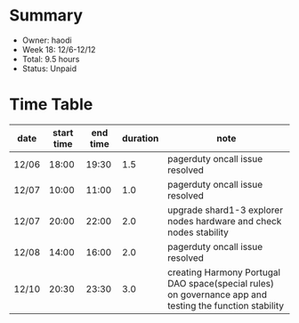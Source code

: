 # Summary
* Owner: haodi
* Week 18: 12/6-12/12
* Total: 9.5 hours
* Status: Unpaid

# Time Table
| date  | start time  | end time | duration  |  note |
|---|---|---|---|---|
| 12/06 | 18:00 | 19:30 | 1.5 | pagerduty oncall issue resolved |
| 12/07 | 10:00 | 11:00 | 1.0 | pagerduty oncall issue resolved |
| 12/07 | 20:00 | 22:00 | 2.0 | upgrade shard1-3 explorer nodes hardware and check nodes stability |
| 12/08 | 14:00 | 16:00 | 2.0 | pagerduty oncall issue resolved |
| 12/10 | 20:30 | 23:30 | 3.0 | creating Harmony Portugal DAO space(special rules) on governance app and testing the function stability |